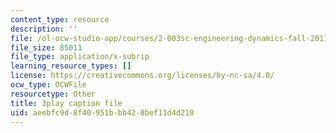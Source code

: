 ```yaml
---
content_type: resource
description: ''
file: /ol-ocw-studio-app/courses/2-003sc-engineering-dynamics-fall-2011/aeebfc9d8f40951bbb428bef11d4d210_1xJJu5p3dD0.srt
file_size: 85011
file_type: application/x-subrip
learning_resource_types: []
license: https://creativecommons.org/licenses/by-nc-sa/4.0/
ocw_type: OCWFile
resourcetype: Other
title: 3play caption file
uid: aeebfc9d-8f40-951b-bb42-8bef11d4d210
---
```

